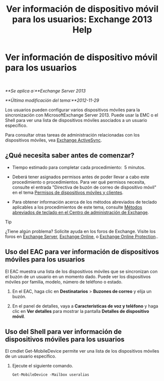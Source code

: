 ﻿---
title: 'Ver información de dispositivo móvil para los usuarios: Exchange 2013 Help'
TOCTitle: Ver información de dispositivo móvil para los usuarios
ms:assetid: 4fd263c0-ad61-416c-bd68-339bf66605cf
ms:mtpsurl: https://technet.microsoft.com/es-es/library/Aa997974(v=EXCHG.150)
ms:contentKeyID: 49895622
ms.date: 04/23/2018
mtps_version: v=EXCHG.150
ms.translationtype: HT
---

# Ver información de dispositivo móvil para los usuarios

 

_**Se aplica a:**Exchange Server 2013_

_**Última modificación del tema:**2012-11-29_

Los usuarios pueden configurar varios dispositivos móviles para la sincronización con MicrosoftExchange Server 2013. Puede usar la EMC o el Shell para ver una lista de dispositivos móviles asociados a un usuario específico.

Para consultar otras tareas de administración relacionadas con los dispositivos móviles, vea [Exchange ActiveSync](exchange-activesync-exchange-2013-help.md).

## ¿Qué necesita saber antes de comenzar?

  - Tiempo estimado para completar cada procedimiento:  5 minutos.

  - Deberá tener asignados permisos antes de poder llevar a cabo este procedimiento o procedimientos. Para ver qué permisos necesita, consulte el entrada "Directiva de buzón de correo de dispositivo móvil" en el tema [Permisos de dispositivos móviles y clientes](clients-and-mobile-devices-permissions-exchange-2013-help.md).

  - Para obtener información acerca de los métodos abreviados de teclado aplicables a los procedimientos de este tema, consulte [Métodos abreviados de teclado en el Centro de administración de Exchange](keyboard-shortcuts-in-the-exchange-admin-center-exchange-online-protection-help.md).


> [!TIP]
> ¿Tiene algún problema? Solicite ayuda en los foros de Exchange. Visite los foros en <A href="https://go.microsoft.com/fwlink/p/?linkid=60612">Exchange Server</A>, <A href="https://go.microsoft.com/fwlink/p/?linkid=267542">Exchange Online</A>, o <A href="https://go.microsoft.com/fwlink/p/?linkid=285351">Exchange Online Protection</A>..



## Uso del EAC para ver información de dispositivos móviles para los usuarios

El EAC muestra una lista de los dispositivos móviles que se sincronizan con el buzón de un usuario en un momento dado. Puede ver los dispositivos móviles por familia, modelo, número de teléfono o estado.

1.  En el EAC, haga clic en **Destinatarios** \> **Buzones de correo** y elija un buzón.

2.  En el panel de detalles, vaya a **Características de voz y teléfono** y haga clic en **Ver detalles** para mostrar la pantalla **Detalles de dispositivo móvil**.

## Uso del Shell para ver información de dispositivos móviles para los usuarios

El cmdlet Get-MobileDevice permite ver una lista de los dispositivos móviles de un usuario específico.

1.  Ejecute el siguiente comando.
    
        Get-MobileDevice -Mailbox useralias

